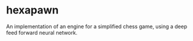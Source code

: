 # hexapawn
An implementation of an engine for a simplified chess game, using a deep feed forward neural network. 
